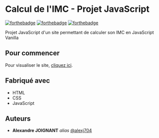 # Calcul de l'IMC - Projet JavaScript

[![forthebadge](https://forthebadge.com/images/badges/uses-html.svg)](https://forthebadge.com) [![forthebadge](https://forthebadge.com/images/badges/uses-css.svg)](https://forthebadge.com) [![forthebadge](https://forthebadge.com/images/badges/made-with-javascript.svg)](https://forthebadge.com)

Projet JavaScript d'un site permettant de calculer son IMC en JavaScript Vanilla

## Pour commencer

Pour visualiser le site, [cliquez ici](https://alexj704.github.io/imc-calculator/).

## Fabriqué avec

- HTML
- CSS
- JavaScript

## Auteurs

- **Alexandre JOIGNANT** _alias_ [@alexj704](https://github.com/alexj704)
